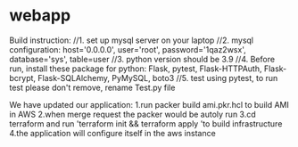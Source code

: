 # webapp

Build instruction:
//1. set up mysql server on your laptop
//2. mysql configuration: host='0.0.0.0', user='root', password='1qaz2wsx', database='sys', table=user
//3. python version should be 3.9 
//4. Before run, install these package for python: Flask, pytest, Flask-HTTPAuth, Flask-bcrypt, Flask-SQLAlchemy, PyMySQL, boto3 
//5. test using pytest, to run test please don't remove, rename Test.py file

We have updated our application:
1.run packer build ami.pkr.hcl to build AMI in AWS
2.when merge request the packer would be autoly run
3.cd terraform and run 'terraform init && terraform apply 'to build infrastructure
4.the application will configure itself in the aws instance
